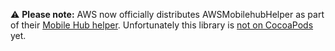 ⚠️ **Please note:** AWS now officially distributes AWSMobilehubHelper as part of their [Mobile Hub helper](https://github.com/aws/aws-mobilehub-helper-ios). Unfortunately this library is [not on CocoaPods](https://github.com/aws/aws-mobilehub-helper-ios/issues/7) yet.
